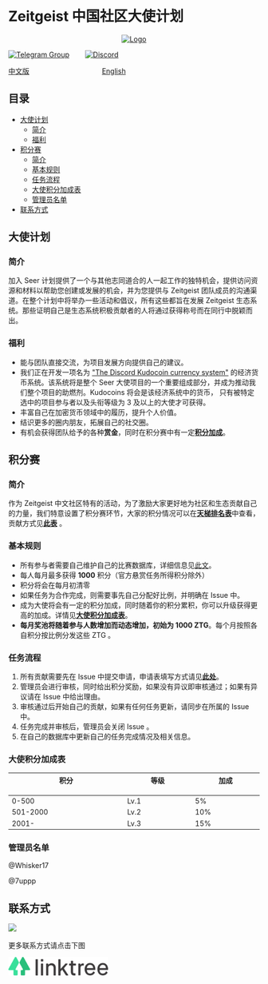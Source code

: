 # Zeitgeist 中国社区大使计划  

<p align="center">
  <a href="https://zeitgeist-seer.com/">
    <img src="https://blog.zeitgeist.pm/content/images/size/w2000/2021/07/Seer-Program-BLOG-Thumb.jpg" alt="Logo">
  </a>
</p>


[![Telegram Group](https://cdn.rawgit.com/Patrolavia/telegram-badge/8fe3382b/chat.svg)](https://t.me/joinchat/ouhIOBrJPts3MjFl) &nbsp;&nbsp; &nbsp;  &nbsp;  [![Discord](https://img.shields.io/badge/discord-join%20chat-blue.svg)](https://discord.com/invite/xv8HuA4s8v)



[中文版](https://github.com/Whisker17/Seer-For-China/blob/main/README.md)      &nbsp; &nbsp; &nbsp; &nbsp; &nbsp; &nbsp; &nbsp; &nbsp; &nbsp; &nbsp; &nbsp; &nbsp; &nbsp; &nbsp; &nbsp; &nbsp; &nbsp; &nbsp;                [English](https://github.com/Whisker17/Seer-For-China/blob/main/README-en.md)


## 目录

- [大使计划](#大使计划)
  - [简介](#简介)
  - [福利](#福利)
- [积分赛](#积分赛)
  - [简介](#简介-1)
  - [基本规则](#基本规则)
  - [任务流程](#任务流程)
  - [大使积分加成表](#大使积分加成表)
  - [管理员名单](#管理员名单)
- [联系方式](#联系方式)

## 大使计划

### 简介

加入 Seer 计划提供了一个与其他志同道合的人一起工作的独特机会，提供访问资源和材料以帮助您创建或发展的机会，并为您提供与 Zeitgeist 团队成员的沟通渠道。在整个计划中将举办一些活动和倡议，所有这些都旨在发展 Zeitgeist 生态系统。那些证明自己是生态系统积极贡献者的人将通过获得称号而在同行中脱颖而出。

### 福利

- 能与团队直接交流，为项目发展方向提供自己的建议。
- 我们正在开发一项名为 ["The Discord Kudocoin currency system"](https://zeitgeist-seer.com/events) 的经济货币系统。该系统将是整个 Seer 大使项目的一个重要组成部分，并成为推动我们整个项目的助燃剂。Kudocoins 将会是该经济系统中的货币， 只有被特定选中的项目参与者以及头衔等级为 3 及以上的大使才可获得。
- 丰富自己在加密货币领域中的履历，提升个人价值。
- 结识更多的圈内朋友，拓展自己的社交圈。
- 有机会获得团队给予的各种**赏金**，同时在积分赛中有一定[**积分加成**](https://github.com/Whisker17/Seer-For-China#%E5%A4%A7%E4%BD%BF%E7%A7%AF%E5%88%86%E5%8A%A0%E6%88%90%E8%A1%A8)。

## 积分赛

### 简介

作为 Zeitgeist 中文社区特有的活动，为了激励大家更好地为社区和生态贡献自己的力量，我们特意设置了积分赛环节，大家的积分情况可以在[**天梯排名表**](https://github.com/Whisker17/Seer-For-China/blob/main/db/README.md)中查看，贡献方式见[**此表**](https://github.com/Whisker17/Seer-For-China/tree/main/bounty#%E8%87%AA%E4%B8%BB%E8%B4%A1%E7%8C%AE) 。

### 基本规则

- 所有参与者需要自己维护自己的比赛数据库，详细信息见[此文](https://github.com/Whisker17/Seer-For-China/blob/main/db/How-To-Build.md)。
- 每人每月最多获得 **1000** 积分（官方悬赏任务所得积分除外）
- 积分将会在每月初清零
- 如果任务为合作完成，则需要事先自己分配好比例，并明确在 Issue 中。
- 成为大使将会有一定的积分加成，同时随着你的积分累积，你可以升级获得更高的加成。详情见[**大使积分加成表**](https://github.com/Whisker17/Seer-For-China#%E5%A4%A7%E4%BD%BF%E7%A7%AF%E5%88%86%E5%8A%A0%E6%88%90%E8%A1%A8)。
- **每月奖池将随着参与人数增加而动态增加，初始为 1000 ZTG**。每个月按照各自积分按比例分发这些 ZTG 。

### 任务流程

1. 所有贡献需要先在 Issue 中提交申请，申请表填写方式请见[**此处**](https://github.com/Whisker17/Seer-For-China/blob/main/bounty/How-To-Apply.md)。
2. 管理员会进行审核，同时给出积分奖励，如果没有异议即审核通过；如果有异议请在 Issue 中给出理由。
3. 审核通过后开始自己的贡献，如果有任何任务更新，请同步在所属的 Issue 中。
4. 任务完成并审核后，管理员会关闭 Issue 。
5. 在自己的数据库中更新自己的任务完成情况及相关信息。

### 大使积分加成表

| 积分<img width=200/> | 等级<img width=100/> | 加成<img width=100/> |
| -------------------- | -------------------- | -------------------- |
| 0-500                | Lv.1                 | 5%                   |
| 501-2000             | Lv.2                 | 10%                  |
| 2001-                | Lv.3                 | 15%                  |

### 管理员名单

@Whisker17

@7uppp

## 联系方式

![](https://raw.githubusercontent.com/Whisker17/ImageStoreService/main/%E6%90%9C%E4%B8%80%E6%90%9C%E5%8A%A0%E4%BA%8C%E7%BB%B4%E7%A0%81-%E7%BB%BF%E8%89%B2.png)

更多联系方式请点击下图

<a href="https://linktr.ee/zeitgeistcn">
  <img align="left" alt="Zeitgeist Official Discord" width="200px" src="https://raw.githubusercontent.com/Whisker17/ImageStoreService/main/Icon%20Linktree.png" /></a> 

<br>
